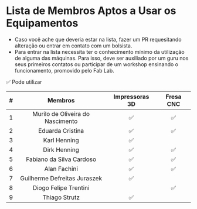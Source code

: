 # Lista de Membros Aptos a Usar os Equipamentos

* Caso você ache que deveria estar na lista, fazer um PR requesitando alteração ou entrar em contato com um bolsista.
* Para entrar na lista necessita ter o conhecimento mínimo da utilização de alguma das máquinas. Para isso, deve ser auxiliado por um guru nos seus primeiros contatos ou participar de um workshop ensinando o funcionamento, promovido pelo Fab Lab.

:white_check_mark: Pode utilizar

| # | Membros | Impressoras 3D | Fresa CNC |
|:-:|:-------:|:--------------:|:---------:|
| 1 | Murilo de Oliveira do Nascimento | :white_check_mark: | :white_check_mark: |
| 2 | Eduarda Cristina | :white_check_mark: | :white_check_mark: |
| 3 | Karl Henning | :white_check_mark: | |
| 4 | Dirk Henning | :white_check_mark: | :white_check_mark: |
| 5 | Fabiano da Silva Cardoso | :white_check_mark: | :white_check_mark: |
| 6 | Alan Fachini | :white_check_mark: | :white_check_mark: |
| 7 | Guilherme Defreitas Juraszek | :white_check_mark: | |
| 8 | Diogo Felipe Trentini | | :white_check_mark: |
| 9 | Thiago Strutz | :white_check_mark: | |
